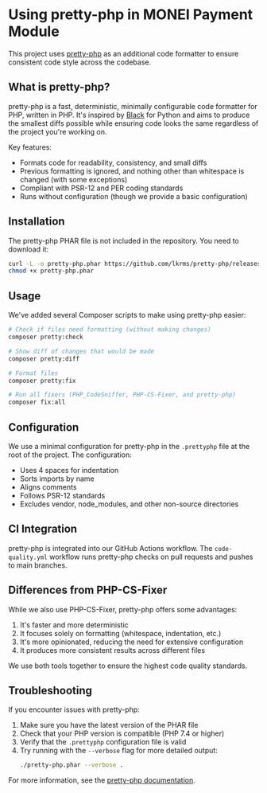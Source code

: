 # Using pretty-php in MONEI Payment Module

This project uses [pretty-php](https://github.com/lkrms/pretty-php) as an additional code formatter to ensure consistent code style across the codebase.

## What is pretty-php?

pretty-php is a fast, deterministic, minimally configurable code formatter for PHP, written in PHP. It's inspired by [Black](https://github.com/psf/black) for Python and aims to produce the smallest diffs possible while ensuring code looks the same regardless of the project you're working on.

Key features:
- Formats code for readability, consistency, and small diffs
- Previous formatting is ignored, and nothing other than whitespace is changed (with some exceptions)
- Compliant with PSR-12 and PER coding standards
- Runs without configuration (though we provide a basic configuration)

## Installation

The pretty-php PHAR file is not included in the repository. You need to download it:

```bash
curl -L -o pretty-php.phar https://github.com/lkrms/pretty-php/releases/latest/download/pretty-php.phar
chmod +x pretty-php.phar
```

## Usage

We've added several Composer scripts to make using pretty-php easier:

```bash
# Check if files need formatting (without making changes)
composer pretty:check

# Show diff of changes that would be made
composer pretty:diff

# Format files
composer pretty:fix

# Run all fixers (PHP_CodeSniffer, PHP-CS-Fixer, and pretty-php)
composer fix:all
```

## Configuration

We use a minimal configuration for pretty-php in the `.prettyphp` file at the root of the project. The configuration:

- Uses 4 spaces for indentation
- Sorts imports by name
- Aligns comments
- Follows PSR-12 standards
- Excludes vendor, node_modules, and other non-source directories

## CI Integration

pretty-php is integrated into our GitHub Actions workflow. The `code-quality.yml` workflow runs pretty-php checks on pull requests and pushes to main branches.

## Differences from PHP-CS-Fixer

While we also use PHP-CS-Fixer, pretty-php offers some advantages:

1. It's faster and more deterministic
2. It focuses solely on formatting (whitespace, indentation, etc.)
3. It's more opinionated, reducing the need for extensive configuration
4. It produces more consistent results across different files

We use both tools together to ensure the highest code quality standards.

## Troubleshooting

If you encounter issues with pretty-php:

1. Make sure you have the latest version of the PHAR file
2. Check that your PHP version is compatible (PHP 7.4 or higher)
3. Verify that the `.prettyphp` configuration file is valid
4. Try running with the `--verbose` flag for more detailed output:
   ```bash
   ./pretty-php.phar --verbose .
   ```

For more information, see the [pretty-php documentation](https://github.com/lkrms/pretty-php). 
